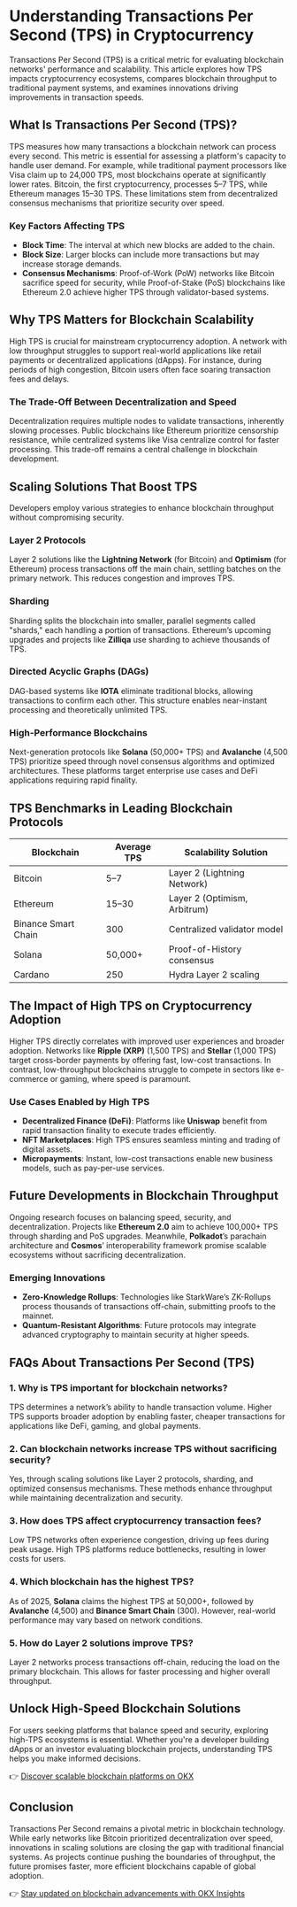 # Understanding Transactions Per Second (TPS) in Cryptocurrency  

Transactions Per Second (TPS) is a critical metric for evaluating blockchain networks' performance and scalability. This article explores how TPS impacts cryptocurrency ecosystems, compares blockchain throughput to traditional payment systems, and examines innovations driving improvements in transaction speeds.  

## What Is Transactions Per Second (TPS)?  

TPS measures how many transactions a blockchain network can process every second. This metric is essential for assessing a platform's capacity to handle user demand. For example, while traditional payment processors like Visa claim up to 24,000 TPS, most blockchains operate at significantly lower rates. Bitcoin, the first cryptocurrency, processes 5–7 TPS, while Ethereum manages 15–30 TPS. These limitations stem from decentralized consensus mechanisms that prioritize security over speed.  

### Key Factors Affecting TPS  
- **Block Time**: The interval at which new blocks are added to the chain.  
- **Block Size**: Larger blocks can include more transactions but may increase storage demands.  
- **Consensus Mechanisms**: Proof-of-Work (PoW) networks like Bitcoin sacrifice speed for security, while Proof-of-Stake (PoS) blockchains like Ethereum 2.0 achieve higher TPS through validator-based systems.  

## Why TPS Matters for Blockchain Scalability  

High TPS is crucial for mainstream cryptocurrency adoption. A network with low throughput struggles to support real-world applications like retail payments or decentralized applications (dApps). For instance, during periods of high congestion, Bitcoin users often face soaring transaction fees and delays.  

### The Trade-Off Between Decentralization and Speed  
Decentralization requires multiple nodes to validate transactions, inherently slowing processes. Public blockchains like Ethereum prioritize censorship resistance, while centralized systems like Visa centralize control for faster processing. This trade-off remains a central challenge in blockchain development.  

## Scaling Solutions That Boost TPS  

Developers employ various strategies to enhance blockchain throughput without compromising security.  

### Layer 2 Protocols  
Layer 2 solutions like the **Lightning Network** (for Bitcoin) and **Optimism** (for Ethereum) process transactions off the main chain, settling batches on the primary network. This reduces congestion and improves TPS.  

### Sharding  
Sharding splits the blockchain into smaller, parallel segments called "shards," each handling a portion of transactions. Ethereum’s upcoming upgrades and projects like **Zilliqa** use sharding to achieve thousands of TPS.  

### Directed Acyclic Graphs (DAGs)  
DAG-based systems like **IOTA** eliminate traditional blocks, allowing transactions to confirm each other. This structure enables near-instant processing and theoretically unlimited TPS.  

### High-Performance Blockchains  
Next-generation protocols like **Solana** (50,000+ TPS) and **Avalanche** (4,500 TPS) prioritize speed through novel consensus algorithms and optimized architectures. These platforms target enterprise use cases and DeFi applications requiring rapid finality.  

## TPS Benchmarks in Leading Blockchain Protocols  

| Blockchain       | Average TPS | Scalability Solution                |  
|------------------|-------------|-------------------------------------|  
| Bitcoin          | 5–7         | Layer 2 (Lightning Network)         |  
| Ethereum         | 15–30       | Layer 2 (Optimism, Arbitrum)        |  
| Binance Smart Chain| 300        | Centralized validator model         |  
| Solana           | 50,000+     | Proof-of-History consensus          |  
| Cardano          | 250         | Hydra Layer 2 scaling               |  

## The Impact of High TPS on Cryptocurrency Adoption  

Higher TPS directly correlates with improved user experiences and broader adoption. Networks like **Ripple (XRP)** (1,500 TPS) and **Stellar** (1,000 TPS) target cross-border payments by offering fast, low-cost transactions. In contrast, low-throughput blockchains struggle to compete in sectors like e-commerce or gaming, where speed is paramount.  

### Use Cases Enabled by High TPS  
- **Decentralized Finance (DeFi)**: Platforms like **Uniswap** benefit from rapid transaction finality to execute trades efficiently.  
- **NFT Marketplaces**: High TPS ensures seamless minting and trading of digital assets.  
- **Micropayments**: Instant, low-cost transactions enable new business models, such as pay-per-use services.  

## Future Developments in Blockchain Throughput  

Ongoing research focuses on balancing speed, security, and decentralization. Projects like **Ethereum 2.0** aim to achieve 100,000+ TPS through sharding and PoS upgrades. Meanwhile, **Polkadot**’s parachain architecture and **Cosmos**’ interoperability framework promise scalable ecosystems without sacrificing decentralization.  

### Emerging Innovations  
- **Zero-Knowledge Rollups**: Technologies like StarkWare’s ZK-Rollups process thousands of transactions off-chain, submitting proofs to the mainnet.  
- **Quantum-Resistant Algorithms**: Future protocols may integrate advanced cryptography to maintain security at higher speeds.  

## FAQs About Transactions Per Second (TPS)  

### 1. Why is TPS important for blockchain networks?  
TPS determines a network’s ability to handle transaction volume. Higher TPS supports broader adoption by enabling faster, cheaper transactions for applications like DeFi, gaming, and global payments.  

### 2. Can blockchain networks increase TPS without sacrificing security?  
Yes, through scaling solutions like Layer 2 protocols, sharding, and optimized consensus mechanisms. These methods enhance throughput while maintaining decentralization and security.  

### 3. How does TPS affect cryptocurrency transaction fees?  
Low TPS networks often experience congestion, driving up fees during peak usage. High TPS platforms reduce bottlenecks, resulting in lower costs for users.  

### 4. Which blockchain has the highest TPS?  
As of 2025, **Solana** claims the highest TPS at 50,000+, followed by **Avalanche** (4,500) and **Binance Smart Chain** (300). However, real-world performance may vary based on network conditions.  

### 5. How do Layer 2 solutions improve TPS?  
Layer 2 networks process transactions off-chain, reducing the load on the primary blockchain. This allows for faster processing and higher overall throughput.  

## Unlock High-Speed Blockchain Solutions  

For users seeking platforms that balance speed and security, exploring high-TPS ecosystems is essential. Whether you're a developer building dApps or an investor evaluating blockchain projects, understanding TPS helps you make informed decisions.  

👉 [Discover scalable blockchain platforms on OKX](https://bit.ly/okx-bonus)  

## Conclusion  

Transactions Per Second remains a pivotal metric in blockchain technology. While early networks like Bitcoin prioritized decentralization over speed, innovations in scaling solutions are closing the gap with traditional financial systems. As projects continue pushing the boundaries of throughput, the future promises faster, more efficient blockchains capable of global adoption.  

👉 [Stay updated on blockchain advancements with OKX Insights](https://bit.ly/okx-bonus)  
